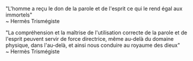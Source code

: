 "L'homme a reçu le don de la parole et de l'esprit ce qui le rend égal aux immortels"  
~ Hermès Trismégiste

"La compréhension et la maîtrise de l'utilisation correcte de la parole et de l'esprit peuvent servir de force directrice, même au-delà du domaine physique, dans l'au-delà, et ainsi nous conduire au royaume des dieux"    
~ Hermès Trismégiste


